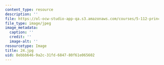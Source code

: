 ```yaml
---
content_type: resource
description: ''
file: https://ol-ocw-studio-app-qa.s3.amazonaws.com/courses/5-112-principles-of-chemical-science-fall-2005/8ebbb6469a2c31fd684780f61e065602_24.jpg
file_type: image/jpeg
image_metadata:
  caption: ''
  credit: ''
  image-alt: ''
resourcetype: Image
title: 24.jpg
uid: 8ebbb646-9a2c-31fd-6847-80f61e065602
---
```


